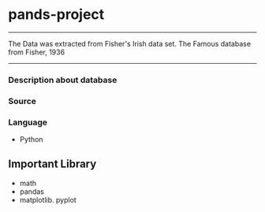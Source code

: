 # pands-project

___
The Data was extracted from Fisher's Irish data set. The Famous database from Fisher, 1936
___

### Description about database



### Source 

### Language 
* Python 
## Important Library 
* math 
* pandas 
* matplotlib. pyplot 
